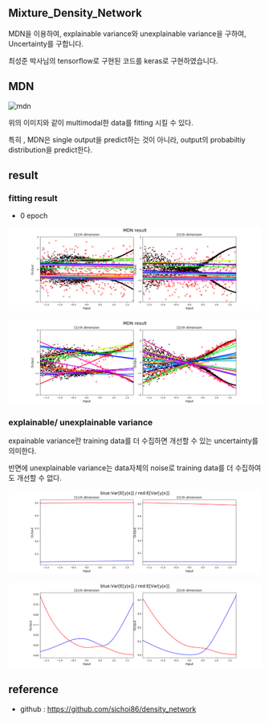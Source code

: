 ## Mixture_Density_Network

MDN을 이용하여, explainable variance와 unexplainable variance을 구하여, Uncertainty를 구합니다.

최성준 박사님의 tensorflow로 구현된 코드를 keras로 구현하였습니다.


## MDN

![mdn](http://edwardlib.org/images/mixture-density-network-fig0.png)

위의 이미지와 같이 multimodal한 data를 fitting 시킬 수 있다.

특히 , MDN은 single output을 predict하는 것이 아니라, output의 probabiltiy distribution을 predict한다.


## result

### fitting result

- 0 epoch

![epoch0](./result/epoch_0.png)


![epoch_16000](./result/epoch_16000.png)



### explainable/ unexplainable variance

expainable variance란 training data를 더 수집하면 개선할 수 있는 uncertainty를 의미한다.

반면에 unexplainable variance는 data자체의 noise로 training data를 더 수집하여도 개선할 수 없다.

![epoch0](./variance/epoch_0.png)


![epoch_16000](./variance/epoch_16000.png)


## reference

- github : https://github.com/sjchoi86/density_network

